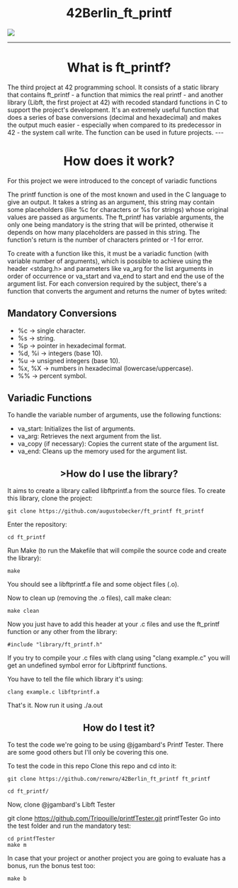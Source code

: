 <h1 align="center"> 42Berlin_ft_printf </h1>
<img align="center" src="https://github.com/user-attachments/assets/bd8517a8-67b1-4847-9ffb-b946354b776c">

---
<h1 align="center">What is ft_printf?</h1>
The third project at 42 programming school. It consists of a static library that contains ft_printf - a function that mimics the real printf - and another library (Libft, the first project at 42) with recoded standard functions in C to support the project's development. It's an extremely useful function that does a series of base conversions (decimal and hexadecimal) and makes the output much easier - especially when compared to its predecessor in 42 - the system call write. The function can be used in future projects.
---
<h1 align="center">How does it work?</h1>
For this project we were introduced to the concept of variadic functions 

The printf function is one of the most known and used in the C language to give an output. It takes a string as an argument, this string may contain some placeholders (like %c for characters or %s for strings) whose original values are passed as arguments. The ft_printf has variable arguments, the only one being mandatory is the string that will be printed, otherwise it depends on how many placeholders are passed in this string. The function's return is the number of characters printed or -1 for error.

To create with a function like this, it must be a variadic function (with variable number of arguments), which is possible to achieve using the header <stdarg.h> and parameters like va_arg for the list arguments in order of occurrence or va_start and va_end to start and end the use of the argument list. For each conversion required by the subject, there's a function that converts the argument and returns the numer of bytes writed:

<h2>Mandatory Conversions</h2>
<ul>
<li>%c → single character.</li>
<li>%s → string.</li>
<li>%p → pointer in hexadecimal format.</li>
<li>%d, %i → integers (base 10).</li>
<li>%u → unsigned integers (base 10).</li>
<li>%x, %X → numbers in hexadecimal (lowercase/uppercase).</li>
<li>%% → percent symbol.</li>
</ul>

<h2>Variadic Functions</h2>

To handle the variable number of arguments, use the following functions:
<ul>
<li>va_start: Initializes the list of arguments.</li>
<li>va_arg: Retrieves the next argument from the list.</li>
<li>va_copy (if necessary): Copies the current state of the argument list.</li>
<li>va_end: Cleans up the memory used for the argument list.</li>
</ul>


<h2 align="center">>How do I use the library?</h2>
It aims to create a library called libftprintf.a from the source files.
To create this library, clone the project:

	git clone https://github.com/augustobecker/ft_printf ft_printf
 
Enter the repository:

	cd ft_printf
 
Run Make (to run the Makefile that will compile the source code and create the library):

	make
 
You should see a libftprintf.a file and some object files (.o).

Now to clean up (removing the .o files), call make clean:

	make clean
 
Now you just have to add this header at your .c files and use the ft_printf function or any other from the library:

	#include "library/ft_printf.h"
 
If you try to compile your .c files with clang using "clang example.c" you will get an undefined symbol error for Libftprintf functions.

You have to tell the file which library it's using:

	clang example.c libftprintf.a
 
That's it. Now run it using ./a.out

<h2 align="center">How do I test it?</h2>
To test the code we're going to be using @jgambard's Printf Tester. There are some good others but I'll only be covering this one.

To test the code in this repo Clone this repo and cd into it:

	git clone https://github.com/renwro/42Berlin_ft_printf ft_printf
  
	cd ft_printf/
 
Now, clone @jgambard's Libft Tester

git clone https://github.com/Tripouille/printfTester.git printfTester
Go into the test folder and run the mandatory test:

	cd printfTester
	make m
 
In case that your project or another project you are going to evaluate has a bonus, run the bonus test too:

	make b
